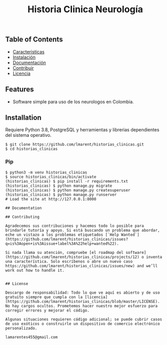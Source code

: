 <div align="center">
  <h1>Historia Clinica Neurología</h1>
</div>

<br>

## Table of Contents

- [Caracteristicas](#caracteristicas)
- [Instalación](#instalación)
- [Documentación](#documentación)
- [Contribuir](#Contribuir)
- [Licencia](#licencia)


## Features

- Software simple para uso de los neurologos en Colombia.

## Installation

Requiere Python 3.8, PostgreSQL y herramientas y librerias dependientes del sistema operativo.

```
$ git clone https://github.com/lmarent/historias_clinicas.git
$ cd historias_clinicas
```

### Pip

```
$ python3 -m venv historias_clinicas
$ source historias_clinicas/bin/activate
(historias_clinicas) $ pip install -r requirements.txt
(historias_clinicas) $ python manage.py migrate
(historias_clinicas) $ python manage.py createsuperuser
(historias_clinicas) $ python manage.py runserver
# Load the site at http://127.0.0.1:8000

## Documentation

## Contributing

Agradecemos sus contribuciones y hacemos todo lo posible para brindarle tutoría y apoyo. Si está buscando un problema que abordar, eche un vistazo a los problemas etiquetados [`Help Wanted`](https://github.com/lmarent/historias_clinicas/issues?q=is%3Aopen+is%3Aissue+label%3A%22help+wanted%22).

Si nada llama su atención, compruebe [el roadmap del software](https://github.com/lmarent/historias_clinicas/projects/12) o inventa una característica. Solo escríbenos o abre un nuevo caso https://github.com/lmarent/historias_clinicas/issues/new) and we’ll work out how to handle it.


## License

Descargo de responsabilidad: Todo lo que ve aquí es abierto y de uso gratuito siempre que cumpla con la [licencia] (https://github.com/lmarent/historias_clinicas/blob/master/LICENSE). No hay cargos ocultos. Prometemos hacer nuestro mejor esfuerzo para corregir errores y mejorar el código.

Algunas situaciones requieren código adicional; se puede cubrir casos de uso exóticos o construirle un dispositivo de comercio electrónico personalizado.

lamarentes455@gmail.com
